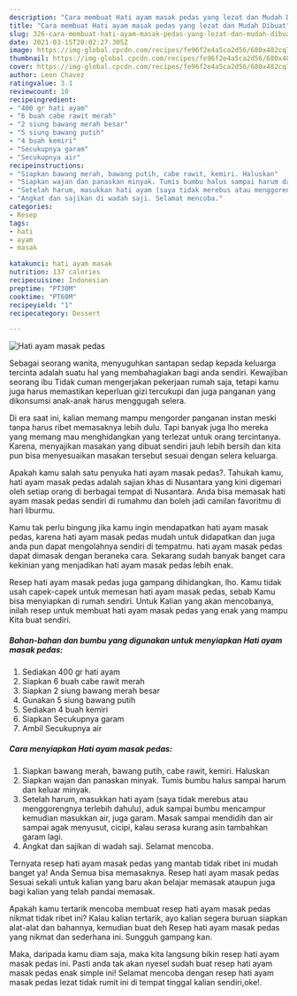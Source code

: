 ```yaml
---
description: "Cara membuat Hati ayam masak pedas yang lezat dan Mudah Dibuat"
title: "Cara membuat Hati ayam masak pedas yang lezat dan Mudah Dibuat"
slug: 326-cara-membuat-hati-ayam-masak-pedas-yang-lezat-dan-mudah-dibuat
date: 2021-03-15T20:02:27.305Z
image: https://img-global.cpcdn.com/recipes/fe96f2e4a5ca2d56/680x482cq70/hati-ayam-masak-pedas-foto-resep-utama.jpg
thumbnail: https://img-global.cpcdn.com/recipes/fe96f2e4a5ca2d56/680x482cq70/hati-ayam-masak-pedas-foto-resep-utama.jpg
cover: https://img-global.cpcdn.com/recipes/fe96f2e4a5ca2d56/680x482cq70/hati-ayam-masak-pedas-foto-resep-utama.jpg
author: Leon Chavez
ratingvalue: 3.1
reviewcount: 10
recipeingredient:
- "400 gr hati ayam"
- "6 buah cabe rawit merah"
- "2 siung bawang merah besar"
- "5 siung bawang putih"
- "4 buah kemiri"
- "Secukupnya garam"
- "Secukupnya air"
recipeinstructions:
- "Siapkan bawang merah, bawang putih, cabe rawit, kemiri. Haluskan"
- "Siapkan wajan dan panaskan minyak. Tumis bumbu halus sampai harum dan keluar minyak."
- "Setelah harum, masukkan hati ayam (saya tidak merebus atau menggorengnya terlebih dahulu), aduk sampai bumbu mencampur kemudian masukkan air, juga garam. Masak sampai mendidih dan air sampai agak menyusut, cicipi, kalau serasa kurang asin tambahkan garam lagi."
- "Angkat dan sajikan di wadah saji. Selamat mencoba."
categories:
- Resep
tags:
- hati
- ayam
- masak

katakunci: hati ayam masak 
nutrition: 137 calories
recipecuisine: Indonesian
preptime: "PT30M"
cooktime: "PT60M"
recipeyield: "1"
recipecategory: Dessert

---
```



![Hati ayam masak pedas](https://img-global.cpcdn.com/recipes/fe96f2e4a5ca2d56/680x482cq70/hati-ayam-masak-pedas-foto-resep-utama.jpg)

Sebagai seorang wanita, menyuguhkan santapan sedap kepada keluarga tercinta adalah suatu hal yang membahagiakan bagi anda sendiri. Kewajiban seorang ibu Tidak cuman mengerjakan pekerjaan rumah saja, tetapi kamu juga harus memastikan keperluan gizi tercukupi dan juga panganan yang dikonsumsi anak-anak harus menggugah selera.

Di era  saat ini, kalian memang mampu mengorder panganan instan meski tanpa harus ribet memasaknya lebih dulu. Tapi banyak juga lho mereka yang memang mau menghidangkan yang terlezat untuk orang tercintanya. Karena, menyajikan masakan yang dibuat sendiri jauh lebih bersih dan kita pun bisa menyesuaikan masakan tersebut sesuai dengan selera keluarga. 



Apakah kamu salah satu penyuka hati ayam masak pedas?. Tahukah kamu, hati ayam masak pedas adalah sajian khas di Nusantara yang kini digemari oleh setiap orang di berbagai tempat di Nusantara. Anda bisa memasak hati ayam masak pedas sendiri di rumahmu dan boleh jadi camilan favoritmu di hari liburmu.

Kamu tak perlu bingung jika kamu ingin mendapatkan hati ayam masak pedas, karena hati ayam masak pedas mudah untuk didapatkan dan juga anda pun dapat mengolahnya sendiri di tempatmu. hati ayam masak pedas dapat dimasak dengan beraneka cara. Sekarang sudah banyak banget cara kekinian yang menjadikan hati ayam masak pedas lebih enak.

Resep hati ayam masak pedas juga gampang dihidangkan, lho. Kamu tidak usah capek-capek untuk memesan hati ayam masak pedas, sebab Kamu bisa menyiapkan di rumah sendiri. Untuk Kalian yang akan mencobanya, inilah resep untuk membuat hati ayam masak pedas yang enak yang mampu Kita buat sendiri.

<!--inarticleads1-->

##### Bahan-bahan dan bumbu yang digunakan untuk menyiapkan Hati ayam masak pedas:

1. Sediakan 400 gr hati ayam
1. Siapkan 6 buah cabe rawit merah
1. Siapkan 2 siung bawang merah besar
1. Gunakan 5 siung bawang putih
1. Sediakan 4 buah kemiri
1. Siapkan Secukupnya garam
1. Ambil Secukupnya air




<!--inarticleads2-->

##### Cara menyiapkan Hati ayam masak pedas:

1. Siapkan bawang merah, bawang putih, cabe rawit, kemiri. Haluskan
1. Siapkan wajan dan panaskan minyak. Tumis bumbu halus sampai harum dan keluar minyak.
1. Setelah harum, masukkan hati ayam (saya tidak merebus atau menggorengnya terlebih dahulu), aduk sampai bumbu mencampur kemudian masukkan air, juga garam. Masak sampai mendidih dan air sampai agak menyusut, cicipi, kalau serasa kurang asin tambahkan garam lagi.
1. Angkat dan sajikan di wadah saji. Selamat mencoba.




Ternyata resep hati ayam masak pedas yang mantab tidak ribet ini mudah banget ya! Anda Semua bisa memasaknya. Resep hati ayam masak pedas Sesuai sekali untuk kalian yang baru akan belajar memasak ataupun juga bagi kalian yang telah pandai memasak.

Apakah kamu tertarik mencoba membuat resep hati ayam masak pedas nikmat tidak ribet ini? Kalau kalian tertarik, ayo kalian segera buruan siapkan alat-alat dan bahannya, kemudian buat deh Resep hati ayam masak pedas yang nikmat dan sederhana ini. Sungguh gampang kan. 

Maka, daripada kamu diam saja, maka kita langsung bikin resep hati ayam masak pedas ini. Pasti anda tak akan nyesel sudah buat resep hati ayam masak pedas enak simple ini! Selamat mencoba dengan resep hati ayam masak pedas lezat tidak rumit ini di tempat tinggal kalian sendiri,oke!.

